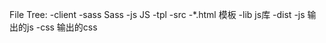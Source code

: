 File Tree:
-client
    -sass Sass
    -js JS
-tpl
    -src
        -*.html 模板
-lib js库
-dist
    -js 输出的js
    -css 输出的css


